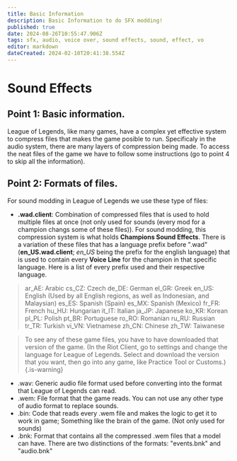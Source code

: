 ```yaml
---
title: Basic Information
description: Basic Information to do SFX modding!
published: true
date: 2024-08-26T10:55:47.906Z
tags: sfx, audio, voice over, sound effects, sound, effect, vo
editor: markdown
dateCreated: 2024-02-10T20:41:38.554Z
---
```


# Sound Effects
## Point 1: Basic information.
League of Legends, like many games, have a complex yet effective system to compress files that makes the game posible to run. Specificaly in the audio system, there are many layers of compression being made. To access the neat files of the game we have to follow some instructions (go to point 4 to skip all the information).
## Point 2: Formats of files.
For sound modding in League of Legends we use these type of files:
- **.wad.client**: Combination of compressed files that is used to hold multiple files at once (not only used for sounds (every mod for a champion changs some of these files)). For sound modding, this compression system is what holds **Champions Sound Effects**. There is a variation of these files that has a language prefix before ".wad" (**en_US.wad.client**; *en_US* being the prefix for the english language) that is used to contain every **Voice Line** for the champion in that specific language.
Here is a list of every prefix used and their respective language.
> ar_AE: Arabic
cs_CZ: Czech
de_DE: German
el_GR: Greek
en_US: English (Used by all English regions, as well as Indonesian, and Malaysian)
es_ES: Spanish (Spain)
es_MX: Spanish (Mexico)
fr_FR: French
hu_HU: Hungarian
it_IT: Italian
ja_JP: Japanese
ko_KR: Korean
pl_PL: Polish
pt_BR: Portuguese
ro_RO: Romanian
ru_RU: Russian
tr_TR: Turkish
vi_VN: Vietnamese
zh_CN: Chinese
zh_TW: Taiwanese

> To see any of these game files, you have to have downloaded that version of the game. (In the Riot Client, go to settings and change the language for League of Legends. Select and download the version that you want, then go into any game, like Practice Tool or Customs.)
{.is-warning}

- .wav: Generic audio file format used before converting into the format that League of Legends can read.
- .wem: File format that the game reads. You can not use any other type of audio format to replace sounds.
- .bin: Code that reads every .wem file and makes the logic to get it to work in game; Something like the brain of the game. (Not only used for sounds)
- .bnk: Format that contains all the compressed .wem files that a model can have. There are two distinctions of the formats: "events.bnk" and "audio.bnk"
